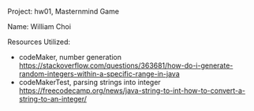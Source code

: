 Project: hw01, Masternmind Game

Name: William Choi

Resources Utilized:
- codeMaker, number generation
https://stackoverflow.com/questions/363681/how-do-i-generate-random-integers-within-a-specific-range-in-java
- codeMakerTest, parsing strings into integer
  https://freecodecamp.org/news/java-string-to-int-how-to-convert-a-string-to-an-integer/